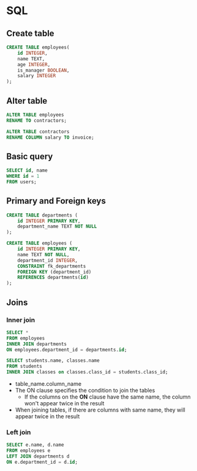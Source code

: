 # SQL

## Create table

```sql
CREATE TABLE employees(
    id INTEGER,
    name TEXT,
    age INTEGER,
    is_manager BOOLEAN,
    salary INTEGER
);
```

## Alter table

```sql
ALTER TABLE employees
RENAME TO contractors;
```

```sql
ALTER TABLE contractors
RENAME COLUMN salary TO invoice;
```

## Basic query

```sql
SELECT id, name
WHERE id = 1
FROM users;
```

## Primary and Foreign keys

```sql
CREATE TABLE departments (
    id INTEGER PRIMARY KEY,
    department_name TEXT NOT NULL
);
```

```sql
CREATE TABLE employees (
    id INTEGER PRIMARY KEY,
    name TEXT NOT NULL,
    department_id INTEGER,
    CONSTRAINT fk_departments
    FOREIGN KEY (department_id)
    REFERENCES departments(id)
);
```

## Joins

### Inner join

```sql
SELECT *
FROM employees
INNER JOIN departments 
ON employees.department_id = departments.id;
```

```sql
SELECT students.name, classes.name
FROM students
INNER JOIN classes on classes.class_id = students.class_id;
```

- table_name.column_name
- The ON clause specifies the condition to join the tables
    - If the columns on the **ON** clause have the same name, the column won't appear twice in the result
- When joining tables, if there are columns with same name, they will appear twice in the result

### Left join

```sql
SELECT e.name, d.name
FROM employees e
LEFT JOIN departments d
ON e.department_id = d.id;
```
